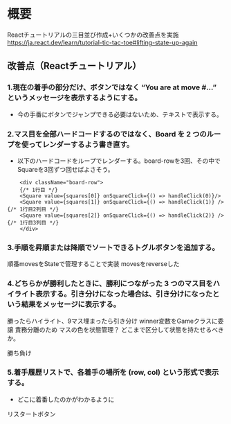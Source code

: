 # 概要

Reactチュートリアルの三目並び作成+いくつかの改善点を実施
https://ja.react.dev/learn/tutorial-tic-tac-toe#lifting-state-up-again


## 改善点（Reactチュートリアル）

### 1.現在の着手の部分だけ、ボタンではなく “You are at move #…” というメッセージを表示するようにする。

- 今の手番にボタンでジャンプできる必要はないため、テキストで表示する。

### 2.マス目を全部ハードコードするのではなく、Board を 2 つのループを使ってレンダーするよう書き直す。

- 以下のハードコードをループでレンダーする。board-rowを3回、その中でSquareを3回ずつ回せばよさそう。
     
```
    <div className="board-row">
    {/* 1行目 */}
    <Square value={squares[0]} onSquareClick={() => handleClick(0)}/>
    <Square value={squares[1]} onSquareClick={() => handleClick(1)} /> {/* 1行目2列目 */}
    <Square value={squares[2]} onSquareClick={() => handleClick(2)} /> {/* 1行目3列目 */}
    </div>
```

### 3.手順を昇順または降順でソートできるトグルボタンを追加する。

順番movesをStateで管理することで実装
movesをreverseした

### 4.どちらかが勝利したときに、勝利につながった 3 つのマス目をハイライト表示する。引き分けになった場合は、引き分けになったという結果をメッセージに表示する。

勝ったらハイライト、9マス埋まったら引き分け
winner変数をGameクラスに委譲
    責務分離のため
マスの色を状態管理？
    どこまで区分して状態を持たせるべきか。

勝ち負け

### 5.着手履歴リストで、各着手の場所を (row, col) という形式で表示する。

- どこに着番したのかがわかるように

リスタートボタン
